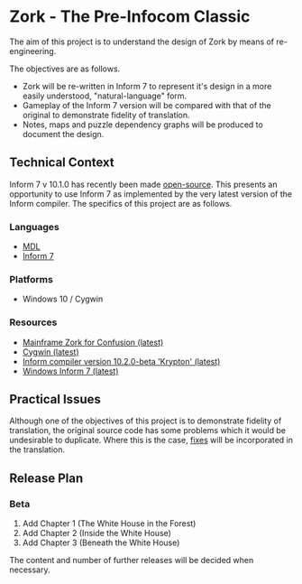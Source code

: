 # Zork - The Pre-Infocom Classic
The aim of this project is to understand the design of Zork by means of re-engineering.

The objectives are as follows.
* Zork will be re-written in Inform 7 to represent it's design in a more easily understood, "natural-language" form.
* Gameplay of the Inform 7 version will be compared with that of the original to demonstrate fidelity of translation.
* Notes, maps and puzzle dependency graphs will be produced to document the design.

## Technical Context
Inform 7 v 10.1.0 has recently been made [open-source](https://intfiction.org/t/inform-7-v10-1-0-is-now-open-source/55674).
This presents an opportunity to use Inform 7 as implemented by the very latest version of the Inform compiler.
The specifics of this project are as follows.

### Languages
* [MDL](https://mdl-language.readthedocs.io/en/latest/)
* [Inform 7](https://ganelson.github.io/inform-website/)

### Platforms
* Windows 10 / Cygwin

### Resources
* [Mainframe Zork for Confusion (latest)](https://github.com/heasm66/mdlzork)
* [Cygwin (latest)](https://www.cygwin.com/)
* [Inform compiler version 10.2.0-beta 'Krypton' (latest)](https://github.com/ganelson/inform)
* [Windows Inform 7 (latest)](https://github.com/zil-transformation/Windows-Inform7)

## Practical Issues
Although one of the objectives of this project is to demonstrate fidelity of translation, the original source code has some problems which it would be undesirable to duplicate. Where this is the case, [fixes](https://github.com/zil-transformation/Zork/blob/main/TO-BE-FIXED.md) will be incorporated in the translation.

## Release Plan
### Beta
1. Add Chapter 1 (The White House in the Forest)
2. Add Chapter 2 (Inside the White House)
3. Add Chapter 3 (Beneath the White House)

The content and number of further releases will be decided when necessary.
